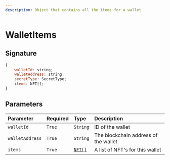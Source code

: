 ```yaml
---
description: Object that contains all the items for a wallet
---
```


# WalletItems

## Signature

```javascript
{
    walletId: string;
    walletAddress: string;
    secretType: SecretType;
    items: NFT[];
}
```

 

## Parameters

| Parameter | Required | Type | Description |
| :--- | :--- | :--- | :--- |
| `walletId` | `True` | `String` | ID of the wallet |
| `walletAddress` | `True` | `String` | The blockchain address of the wallet |
| `items` | `True` | [`NFT[]`](nft.md) | A list of NFT's for this wallet |

